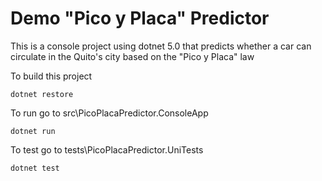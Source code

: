 # Demo "Pico y Placa" Predictor
This is a console project using dotnet 5.0 that predicts whether a car can circulate in the Quito's city based on the "Pico y Placa" law

To build this project
```
dotnet restore 
```

To run go to src\PicoPlacaPredictor.ConsoleApp
```
dotnet run
```
To test go to tests\PicoPlacaPredictor.UniTests
```
dotnet test
```
